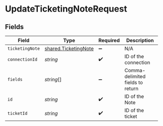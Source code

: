 # UpdateTicketingNoteRequest


## Fields

| Field                                                        | Type                                                         | Required                                                     | Description                                                  |
| ------------------------------------------------------------ | ------------------------------------------------------------ | ------------------------------------------------------------ | ------------------------------------------------------------ |
| `ticketingNote`                                              | [shared.TicketingNote](../../models/shared/ticketingnote.md) | :heavy_minus_sign:                                           | N/A                                                          |
| `connectionId`                                               | *string*                                                     | :heavy_check_mark:                                           | ID of the connection                                         |
| `fields`                                                     | *string*[]                                                   | :heavy_minus_sign:                                           | Comma-delimited fields to return                             |
| `id`                                                         | *string*                                                     | :heavy_check_mark:                                           | ID of the Note                                               |
| `ticketId`                                                   | *string*                                                     | :heavy_check_mark:                                           | ID of the ticket                                             |